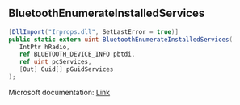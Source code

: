 ## BluetoothEnumerateInstalledServices

```csharp
[DllImport("Irprops.dll", SetLastError = true)]
public static extern uint BluetoothEnumerateInstalledServices(
   IntPtr hRadio,
   ref BLUETOOTH_DEVICE_INFO pbtdi,
   ref uint pcServices,
   [Out] Guid[] pGuidServices
);
```

Microsoft documentation: [Link](https://docs.microsoft.com/en-us/windows/win32/api/bluetoothapis/nf-bluetoothapis-bluetoothenumerateinstalledservices)
